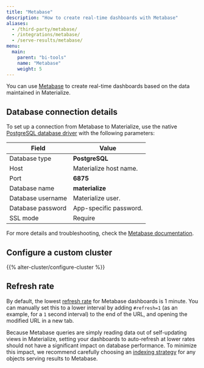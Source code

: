 ```yaml
---
title: "Metabase"
description: "How to create real-time dashboards with Metabase"
aliases:
  - /third-party/metabase/
  - /integrations/metabase/
  - /serve-results/metabase/
menu:
  main:
    parent: "bi-tools"
    name: "Metabase"
    weight: 5
---
```


You can use [Metabase](https://www.metabase.com/) to create real-time dashboards
based on the data maintained in Materialize.

## Database connection details

To set up a connection from Metabase to Materialize, use the native
[PostgreSQL database driver](https://www.metabase.com/docs/latest/administration-guide/databases/postgresql.html)
with the following parameters:

Field             | Value
----------------- | ----------------
Database type     | **PostgreSQL**
Host              | Materialize host name.
Port              | **6875**
Database name     | **materialize**
Database username | Materialize user.
Database password | App-specific password.
SSL mode          | Require

For more details and troubleshooting, check the
[Metabase documentation](https://www.metabase.com/docs/latest/administration-guide/databases/postgresql.html).

## Configure a custom cluster

{{% alter-cluster/configure-cluster %}}

## Refresh rate

By default, the lowest [refresh rate](https://www.metabase.com/docs/latest/users-guide/07-dashboards.html#auto-refresh)
for Metabase dashboards is 1 minute. You can manually set this to a lower
interval by adding `#refresh=1` (as an example, for a `1` second interval) to
the end of the URL, and opening the modified URL in a new tab.

Because Metabase queries are simply reading data out of self-updating views in
Materialize, setting your dashboards to auto-refresh at lower rates should not
have a significant impact on database performance. To minimize this impact, we
recommend carefully choosing an [indexing strategy](/sql/create-index/)
for any objects serving results to Metabase.

[//]: # "TODO(morsapaes) Once we revamp quickstarts, add Related pages section
pointing to a quickstart that uses Metabase"
